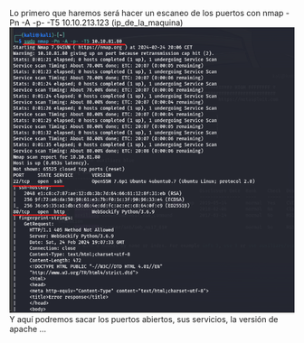 Lo primero que haremos será hacer un escaneo de los puertos con nmap -Pn -A -p- -T5 10.10.213.123 (ip_de_la_maquina)
![Write_up_maquinas/maquina13-rootme/img/img01.png](https://github.com/alvarobueno21/Hacking_Etico/blob/f259767006d1c404d3a2a7c39c825712c8525d33/Write_up_maquinas/img/img01.png)
Y aquí podremos sacar los puertos abiertos, sus servicios, la versión de apache ...


